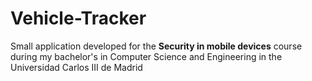 # Vehicle-Tracker

Small application developed for the __Security in mobile devices__ course during my bachelor's in Computer Science and Engineering in the Universidad Carlos III de Madrid
